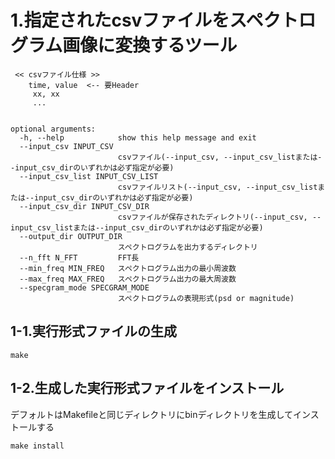 # 1.指定されたcsvファイルをスペクトログラム画像に変換するツール

	 << csvファイル仕様 >>
	    time, value  <-- 要Header
	     xx, xx
	     ...


	optional arguments:
	  -h, --help            show this help message and exit
	  --input_csv INPUT_CSV
	                        csvファイル(--input_csv, --input_csv_listまたは--input_csv_dirのいずれかは必ず指定が必要)
	  --input_csv_list INPUT_CSV_LIST
	                        csvファイルリスト(--input_csv, --input_csv_listまたは--input_csv_dirのいずれかは必ず指定が必要)
	  --input_csv_dir INPUT_CSV_DIR
	                        csvファイルが保存されたディレクトリ(--input_csv, --input_csv_listまたは--input_csv_dirのいずれかは必ず指定が必要)
	  --output_dir OUTPUT_DIR
	                        スペクトログラムを出力するディレクトリ
	  --n_fft N_FFT         FFT長
	  --min_freq MIN_FREQ   スペクトログラム出力の最小周波数
	  --max_freq MAX_FREQ   スペクトログラム出力の最大周波数
	  --specgram_mode SPECGRAM_MODE
	                        スペクトログラムの表現形式(psd or magnitude)
	
## 1-1.実行形式ファイルの生成

	make

## 1-2.生成した実行形式ファイルをインストール

デフォルトはMakefileと同じディレクトリにbinディレクトリを生成してインストールする

	make install


